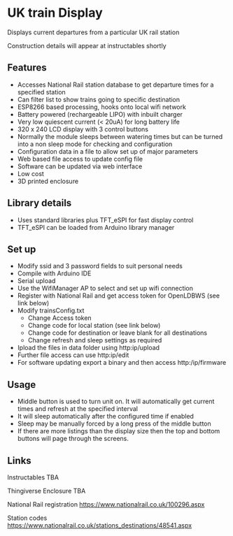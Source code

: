 # UK train Display
Displays current departures from a particular UK rail station

Construction details will appear at instructables shortly

## Features
- Accesses National Rail station database to get departure times for a specified station
- Can filter list to show trains going to specific destination
- ESP8266 based processing, hooks onto local wifi network
- Battery powered (rechargeable LIPO) with inbuilt charger
- Very low quiescent current (< 20uA) for long battery life
- 320 x 240 LCD display with 3 control buttons
- Normally the module sleeps between watering times but can be turned into a non sleep mode for checking and configuration
- Configuration data in a file to allow set up of major parameters
- Web based file access to update config file
- Software can be updated via web interface
- Low cost
- 3D printed enclosure

## Library details
- Uses standard libraries plus TFT_eSPI for fast display control
- TFT_eSPI can be loaded from Arduino library manager

## Set up
- Modify ssid and 3 password fields to suit personal needs
- Compile with Arduino IDE
- Serial upload
- Use the WifiManager AP to select and set up wifi connection
- Register with National Rail and get access token for OpenLDBWS (see link below)
- Modify trainsConfig.txt
	- Change Access token
	- Change code for local station (see link below)
	- Change code for destination or leave blank for all destinations
	- Change refresh and sleep settings as required
- Ipload the files in data folder using http:ip/upload
- Further file access can use http:ip/edit
- For software updating export a binary and then access http:/ip/firmware

## Usage
- Middle button is used to turn unit on. It will automatically get current times and refresh at the specified interval
- It will sleep automatically after the configured time if enabled
- Sleep may be manually forced by a long press of the middle button
- If there are more listings than the display size then the top and bottom buttons will page through the screens.

## Links
Instructables TBA

Thingiverse Enclosure TBA

National Rail registration https://www.nationalrail.co.uk/100296.aspx

Station codes https://www.nationalrail.co.uk/stations_destinations/48541.aspx


